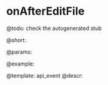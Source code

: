 onAfterEditFile
=============

@todo:
	check the autogenerated stub

@short:
	

@params:

@example:


@template:	api_event
@descr:

